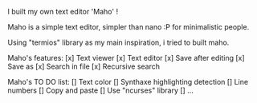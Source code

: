 I built my own text editor 'Maho'  !

Maho is a simple text editor, simpler than nano :P for minimalistic people.

Using "termios" library as my main inspiration, i tried to built maho.

Maho's features:
    [x] Text viewer
    [x] Text editor
    [x] Save after editing
    [x] Save as
    [x] Search in file
    [x] Recursive search

Maho's TO DO list:
    [] Text color
    [] Synthaxe highlighting detection
    [] Line numbers
    [] Copy and paste
    [] Use "ncurses" library
    [] ...

